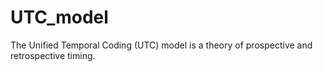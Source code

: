 # UTC_model
The Unified Temporal Coding (UTC) model is a theory of prospective and retrospective timing. 
